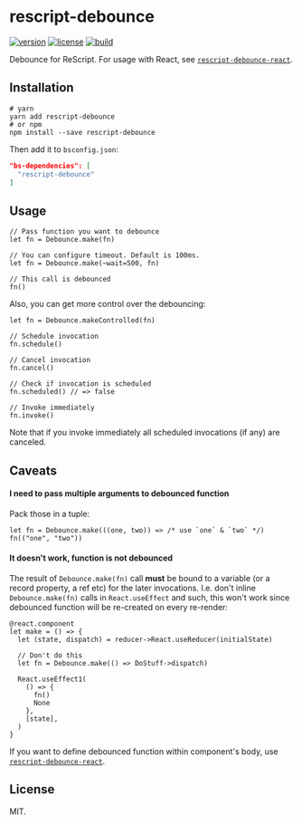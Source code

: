 # rescript-debounce

[![version](https://img.shields.io/npm/v/rescript-debounce.svg?style=flat-square)](https://www.npmjs.com/package/rescript-debounce)
[![license](https://img.shields.io/npm/l/rescript-debounce.svg?style=flat-square)](https://www.npmjs.com/package/rescript-debounce)
[![build](https://github.com/shakacode/rescript-debounce/actions/workflows/ci.yml/badge.svg)](https://github.com/shakacode/rescript-debounce/actions/workflows/ci.yml)

Debounce for ReScript. For usage with React, see [`rescript-debounce-react`](https://www.npmjs.com/package/rescript-debounce-react).

## Installation

```shell
# yarn
yarn add rescript-debounce
# or npm
npm install --save rescript-debounce
```

Then add it to `bsconfig.json`:

```json
"bs-dependencies": [
  "rescript-debounce"
]
```

## Usage

```rescript
// Pass function you want to debounce
let fn = Debounce.make(fn)

// You can configure timeout. Default is 100ms.
let fn = Debounce.make(~wait=500, fn)

// This call is debounced
fn()
```

Also, you can get more control over the debouncing:

```rescript
let fn = Debounce.makeControlled(fn)

// Schedule invocation
fn.schedule()

// Cancel invocation
fn.cancel()

// Check if invocation is scheduled
fn.scheduled() // => false

// Invoke immediately
fn.invoke()
```

Note that if you invoke immediately all scheduled invocations (if any) are canceled.

## Caveats
#### I need to pass multiple arguments to debounced function
Pack those in a tuple:

```rescript
let fn = Debounce.make(((one, two)) => /* use `one` & `two` */)
fn(("one", "two"))
```

#### It doesn't work, function is not debounced
The result of `Debounce.make(fn)` call **must** be bound to a variable (or a record property, a ref etc) for the later invocations. I.e. don't inline `Debounce.make(fn)` calls in `React.useEffect` and such, this won't work since debounced function will be re-created on every re-render:

```rescript
@react.component
let make = () => {
  let (state, dispatch) = reducer->React.useReducer(initialState)

  // Don't do this
  let fn = Debounce.make(() => DoStuff->dispatch)

  React.useEffect1(
    () => {
      fn()
      None
    },
    [state],
  )
}
```

If you want to define debounced function within component's body, use [`rescript-debounce-react`](https://www.npmjs.com/package/rescript-debounce-react).

## License

MIT.

